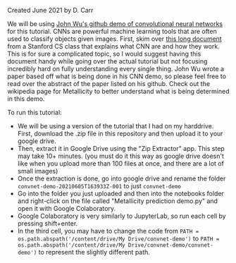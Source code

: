 Created June 2021 by D. Carr

We will be using [John Wu's github demo of convolutional neural networks](https://github.com/jwuphysics/convnet-demo) for this tutorial. CNNs are powerful machine learning tools that are often used to classify objects given images. First, skim over [this long document](https://cs231n.github.io/convolutional-networks/#overview) from a Stanford CS class that explains what CNN are and how they work. This is for sure a complicated topic, so I would suggest having this document handy while going over the actual tutorial but not focusing incredibly hard on fully understanding every single thing. John Wu wrote a paper based off what is being done in his CNN demo, so please feel free to read over the abstract of the paper listed on his github. Check out the wikipedia page for Metallicity to better understand what is being determined in this demo. 

To run this tutorial:
* We will be using a version of the tutorial that I had on my harddrive. First, download the .zip file in this repository and then upload it to your google drive.
* Then, extract it in Google Drive using the "Zip Extractor" app. This step may take 10+ minutes. (you must do it this way as google drive doesn't like when you upload more than 100 files at once, and there are a lot of small images)
* Once the extraction is done, go into google drive and rename the folder `convnet-demo-20210605T163933Z-001` to just `convnet-demo`
* Go into the folder you just uploaded and then into the notebooks folder and right-click on the file called "Metallicity prediction demo.py" and open it with Google Colaboratory. 
* Google Colaboratory is very similarly to JupyterLab, so run each cell by pressing shift+enter. 
* In the third cell, you may have to change the code from `PATH = os.path.abspath('/content/drive/My Drive/convnet-demo')` to `PATH = os.path.abspath('/content/drive/My Drive/convnet-demo/convnet-demo')` to represent the slightly different path.  


